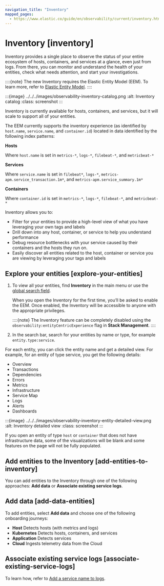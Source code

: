 ```yaml
---
navigation_title: "Inventory"
mapped_pages:
  - https://www.elastic.co/guide/en/observability/current/inventory.html
---
```




# Inventory [inventory]


Inventory provides a single place to observe the status of your entire ecosystem of hosts, containers, and services at a glance, even just from logs. From there, you can monitor and understand the health of your entities, check what needs attention, and start your investigations.

::::{note}
The new Inventory requires the Elastic Entity Model (EEM). To learn more, refer to [Elastic Entity Model](https://www.elastic.co/guide/en/observability/current/elastic-entity-model.html).
::::


:::{image} ../../../images/observability-inventory-catalog.png
:alt: Inventory catalog
:class: screenshot
:::

Inventory is currently available for hosts, containers, and services, but it will scale to support all of your entities.

The EEM currently supports the inventory experience (as identified by `host.name`, `service.name`, and `container.id`) located in data identified by the following index patterns:

**Hosts**

Where `host.name` is set in `metrics-*`, `logs-*`, `filebeat-*`, and `metricbeat-*`

**Services**

Where `service.name` is set in `filebeat*`, `logs-*`, `metrics-apm.service_transaction.1m*`, and `metrics-apm.service_summary.1m*`

**Containers**

Where `container.id` is set in `metrics-*`, `logs-*`, `filebeat-*`, and `metricbeat-*`

Inventory allows you to:

* Filter for your entities to provide a high-level view of what you have leveraging your own tags and labels
* Drill down into any host, container, or service to help you understand performance
* Debug resource bottlenecks with your service caused by their containers and the hosts they run on.
* Easily discover all entities related to the host, container or service you are viewing by leveraging your tags and labels


## Explore your entities [explore-your-entities]

1. To view all your entities, find **Inventory** in the main menu or use the [global search field](/explore-analyze/find-and-organize/find-apps-and-objects.md).

    When you open the Inventory for the first time, you’ll be asked to enable the EEM. Once enabled, the Inventory will be accessible to anyone with the appropriate privileges.

    ::::{note}
    The Inventory feature can be completely disabled using the `observability:entityCentricExperience` flag in **Stack Management**.
    ::::

2. In the search bar, search for your entities by name or type, for example `entity.type:service`.

For each entity, you can click the entity name and get a detailed view. For example, for an entity of type service, you get the following details:

* Overview
* Transactions
* Dependencies
* Errors
* Metrics
* Infrastructure
* Service Map
* Logs
* Alerts
* Dashboards

:::{image} ../../../images/observability-inventory-entity-detailed-view.png
:alt: Inventory detailed view
:class: screenshot
:::

If you open an entity of type `host` or `container` that does not have infrastructure data, some of the visualizations will be blank and some features on the page will not be fully populated.


## Add entities to the Inventory [add-entities-to-inventory]

You can add entities to the Inventory through one of the following approaches: **Add data** or **Associate existing service logs**.


## Add data [add-data-entities]

To add entities, select **Add data** and choose one of the following onboarding journeys:

* **Host** Detects hosts (with metrics and logs)
* **Kubernetes** Detects hosts, containers, and services
* **Application** Detects services
* **Cloud** Ingests telemetry data from the Cloud


## Associate existing service logs [associate-existing-service-logs]

To learn how, refer to [Add a service name to logs](../logs/add-service-name-to-logs.md).

